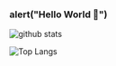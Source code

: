 ### alert("Hello World 👋")

<!--
**woffrek/woffrek** is a ✨ _special_ ✨ repository because its `README.md` (this file) appears on your GitHub profile.

Here are some ideas to get you started:

- 🔭 I’m currently working on ...
- 🌱 I’m currently learning ...
- 👯 I’m looking to collaborate on ...
- 🤔 I’m looking for help with ...
- 💬 Ask me about ...
- 📫 How to reach me: ...
- 😄 Pronouns: ...
- ⚡ Fun fact: ...
-->

![github stats](https://github-readme-stats.codestackr.vercel.app/api?username=woffrek&show_icons=true&hide_border=false&count_private=true&theme=dracula)

![Top Langs](https://github-readme-stats.vercel.app/api/top-langs/?username=woffrek)
